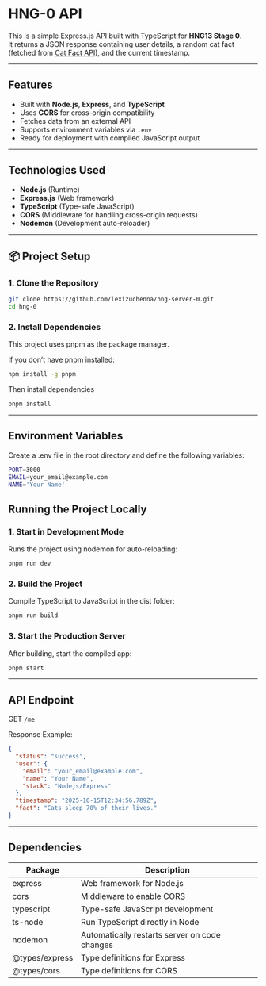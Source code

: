 # HNG-0 API

This is a simple Express.js API built with TypeScript for **HNG13 Stage 0**.  
It returns a JSON response containing user details, a random cat fact (fetched from [Cat Fact API](https://catfact.ninja/fact)), and the current timestamp.

---

## Features

- Built with **Node.js**, **Express**, and **TypeScript**
- Uses **CORS** for cross-origin compatibility
- Fetches data from an external API
- Supports environment variables via `.env`
- Ready for deployment with compiled JavaScript output

---

## Technologies Used

- **Node.js** (Runtime)
- **Express.js** (Web framework)
- **TypeScript** (Type-safe JavaScript)
- **CORS** (Middleware for handling cross-origin requests)
- **Nodemon** (Development auto-reloader)

---

## 📦 Project Setup

### 1. Clone the Repository

```bash
git clone https://github.com/lexizuchenna/hng-server-0.git
cd hng-0
```

### 2. Install Dependencies

This project uses pnpm as the package manager.

If you don’t have pnpm installed:

```bash
npm install -g pnpm
```

Then install dependencies

```bash
pnpm install
```

---

## Environment Variables

Create a .env file in the root directory and define the following variables:

```bash
PORT=3000
EMAIL=your_email@example.com
NAME='Your Name'
```

## Running the Project Locally

### 1. Start in Development Mode

Runs the project using nodemon for auto-reloading:

```bash
pnpm run dev
```

### 2. Build the Project

Compile TypeScript to JavaScript in the dist folder:

```bash
pnpm run build
```

### 3. Start the Production Server

After building, start the compiled app:

```bash
pnpm start
```

---

## API Endpoint

GET `/me`

Response Example:

```json
{
  "status": "success",
  "user": {
    "email": "your_email@example.com",
    "name": "Your Name",
    "stack": "Nodejs/Express"
  },
  "timestamp": "2025-10-15T12:34:56.789Z",
  "fact": "Cats sleep 70% of their lives."
}
```

---

## Dependencies

| Package        | Description                                   |
| -------------- | --------------------------------------------- |
| express        | Web framework for Node.js                     |
| cors           | Middleware to enable CORS                     |
| typescript     | Type-safe JavaScript development              |
| ts-node        | Run TypeScript directly in Node               |
| nodemon        | Automatically restarts server on code changes |
| @types/express | Type definitions for Express                  |
| @types/cors    | Type definitions for CORS                     |
